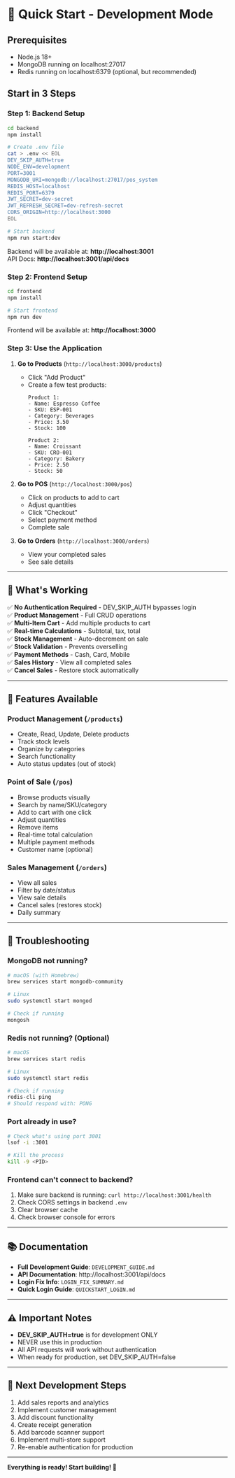 # 🚀 Quick Start - Development Mode

## Prerequisites
- Node.js 18+
- MongoDB running on localhost:27017
- Redis running on localhost:6379 (optional, but recommended)

## Start in 3 Steps

### Step 1: Backend Setup
```bash
cd backend
npm install

# Create .env file
cat > .env << EOL
DEV_SKIP_AUTH=true
NODE_ENV=development
PORT=3001
MONGODB_URI=mongodb://localhost:27017/pos_system
REDIS_HOST=localhost
REDIS_PORT=6379
JWT_SECRET=dev-secret
JWT_REFRESH_SECRET=dev-refresh-secret
CORS_ORIGIN=http://localhost:3000
EOL

# Start backend
npm run start:dev
```

Backend will be available at: **http://localhost:3001**  
API Docs: **http://localhost:3001/api/docs**

### Step 2: Frontend Setup
```bash
cd frontend
npm install

# Start frontend
npm run dev
```

Frontend will be available at: **http://localhost:3000**

### Step 3: Use the Application

1. **Go to Products** (`http://localhost:3000/products`)
   - Click "Add Product"
   - Create a few test products:
     ```
     Product 1:
     - Name: Espresso Coffee
     - SKU: ESP-001
     - Category: Beverages
     - Price: 3.50
     - Stock: 100
     
     Product 2:
     - Name: Croissant
     - SKU: CRO-001
     - Category: Bakery
     - Price: 2.50
     - Stock: 50
     ```

2. **Go to POS** (`http://localhost:3000/pos`)
   - Click on products to add to cart
   - Adjust quantities
   - Click "Checkout"
   - Select payment method
   - Complete sale

3. **Go to Orders** (`http://localhost:3000/orders`)
   - View your completed sales
   - See sale details

---

## 🎉 What's Working

✅ **No Authentication Required** - DEV_SKIP_AUTH bypasses login  
✅ **Product Management** - Full CRUD operations  
✅ **Multi-Item Cart** - Add multiple products to cart  
✅ **Real-time Calculations** - Subtotal, tax, total  
✅ **Stock Management** - Auto-decrement on sale  
✅ **Stock Validation** - Prevents overselling  
✅ **Payment Methods** - Cash, Card, Mobile  
✅ **Sales History** - View all completed sales  
✅ **Cancel Sales** - Restore stock automatically  

---

## 📱 Features Available

### Product Management (`/products`)
- Create, Read, Update, Delete products
- Track stock levels
- Organize by categories
- Search functionality
- Auto status updates (out of stock)

### Point of Sale (`/pos`)
- Browse products visually
- Search by name/SKU/category
- Add to cart with one click
- Adjust quantities
- Remove items
- Real-time total calculation
- Multiple payment methods
- Customer name (optional)

### Sales Management (`/orders`)
- View all sales
- Filter by date/status
- View sale details
- Cancel sales (restores stock)
- Daily summary

---

## 🐛 Troubleshooting

### MongoDB not running?
```bash
# macOS (with Homebrew)
brew services start mongodb-community

# Linux
sudo systemctl start mongod

# Check if running
mongosh
```

### Redis not running? (Optional)
```bash
# macOS
brew services start redis

# Linux
sudo systemctl start redis

# Check if running
redis-cli ping
# Should respond with: PONG
```

### Port already in use?
```bash
# Check what's using port 3001
lsof -i :3001

# Kill the process
kill -9 <PID>
```

### Frontend can't connect to backend?
1. Make sure backend is running: `curl http://localhost:3001/health`
2. Check CORS settings in backend `.env`
3. Clear browser cache
4. Check browser console for errors

---

## 📚 Documentation

- **Full Development Guide**: `DEVELOPMENT_GUIDE.md`
- **API Documentation**: http://localhost:3001/api/docs
- **Login Fix Info**: `LOGIN_FIX_SUMMARY.md`
- **Quick Login Guide**: `QUICKSTART_LOGIN.md`

---

## ⚠️ Important Notes

- **DEV_SKIP_AUTH=true** is for development ONLY
- NEVER use this in production
- All API requests will work without authentication
- When ready for production, set DEV_SKIP_AUTH=false

---

## 🎯 Next Development Steps

1. Add sales reports and analytics
2. Implement customer management
3. Add discount functionality
4. Create receipt generation
5. Add barcode scanner support
6. Implement multi-store support
7. Re-enable authentication for production

---

**Everything is ready! Start building! 🚀**

